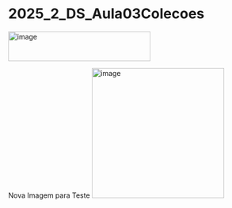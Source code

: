 ﻿# 2025_2_DS_Aula03Colecoes

<img width="287" height="60" alt="image" src="https://github.com/user-attachments/assets/feddad31-c9d8-4be5-9290-9a34051a1857" />

Nova Imagem para Teste
<img width="267" height="263" alt="image" src="https://github.com/user-attachments/assets/553027db-7cad-40c6-93ae-92e1aac7d2d5" />



